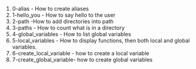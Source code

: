 1. 0-alias - How to create aliases
2. 1-hello_you - How to say hello to the user
3. 2-path -How to add directories into path
4. 3-paths - How to count what is in a directory
5. 4-global_variables - How to list global variables
6. 5-local_variables - How to display functions, then both local and global variables.
7. 6-create_local_variable - how to create a local variable
8. 7-create_global_variable- how to create global variables
